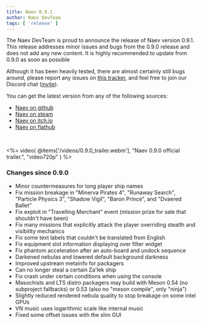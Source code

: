 ```yaml
---
title: Naev 0.9.1
author: Naev DevTeam
tags: [ 'release' ]
---
```


The Naev DevTeam is proud to announce the release of Naev version 0.9.1. This
release addresses minor issues and bugs from the 0.9.0 release and does not add
any new content. It is highly recommended to update from 0.9.0 as soon as possible

Although it has been heavily tested, there are almost certainly still bugs
around, please report any issues on [this
tracker](https://github.com/naev/naev/issues), and feel free to join our
Discord chat ([invite](https://discord.com/invite/nd2M5BR)).

You can get the latest version from any of the following sources:

* [Naev on github](https://github.com/naev/naev/releases/tag/v0.9.1)
* [Naev on steam](https://store.steampowered.com/app/598530/Naev/)
* [Naev on itch.io](https://naev.itch.io/naev)
* [Naev on flathub](https://flathub.org/apps/details/org.naev.Naev)

<br>

<%= video( @items['/videos/0.9.0_trailer.webm'], "Naev 0.9.0 official trailer.", "video720p" ) %>

### Changes since 0.9.0
* Minor countermeasures for long player ship names
* Fix mission breakage in "Minerva Pirates 4", "Runaway Search", "Particle Physics 3", "Shadow Vigil", "Baron Prince", and "Dvaered Ballet"
* Fix exploit in "Travelling Merchant" event (mission prize for sale that shouldn't have been)
* Fix many missions that explicitly attack the player overriding stealth and visibility mechanics
* Fix some text labels that couldn't be translated from English
* Fix equipment slot information displaying over filter widget
* Fix phantom acceleration after an auto-board and undock sequence
* Darkened nebulas and lowered default background darkness
* Improved upstream metainfo for packagers
* Can no longer steal a certain Za'lek ship
* Fix crash under certain conditions when using the console
* Masochists and LTS distro packagers may build with Meson 0.54 (no subproject fallbacks) or 0.53 (also no "meson compile", only "ninja")
* Slightly reduced rendered nebula quality to stop breakage on some intel GPUs
* VN music uses logarithmic scale like internal music
* Fixed some offset issues with the slim GUI
